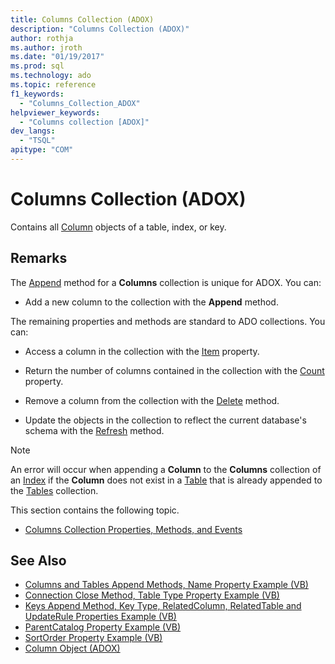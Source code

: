```yaml
---
title: Columns Collection (ADOX)
description: "Columns Collection (ADOX)"
author: rothja
ms.author: jroth
ms.date: "01/19/2017"
ms.prod: sql
ms.technology: ado
ms.topic: reference
f1_keywords:
  - "Columns_Collection_ADOX"
helpviewer_keywords:
  - "Columns collection [ADOX]"
dev_langs:
  - "TSQL"
apitype: "COM"
---
```


# Columns Collection (ADOX)

Contains all [Column](./column-object-adox.md) objects of a table, index, or key.  
  
## Remarks

The [Append](./append-method-adox-columns.md) method for a **Columns** collection is unique for ADOX. You can:  
  
- Add a new column to the collection with the **Append** method.  
  
 The remaining properties and methods are standard to ADO collections. You can:  
  
- Access a column in the collection with the [Item](../ado-api/item-property-ado.md) property.  
  
- Return the number of columns contained in the collection with the [Count](../ado-api/count-property-ado.md) property.  
  
- Remove a column from the collection with the [Delete](./delete-method-adox-collections.md) method.  
  
- Update the objects in the collection to reflect the current database's schema with the [Refresh](../ado-api/refresh-method-ado.md) method.  
  
> [!NOTE]
> An error will occur when appending a **Column** to the **Columns** collection of an [Index](./index-object-adox.md) if the **Column** does not exist in a [Table](./table-object-adox.md) that is already appended to the [Tables](./tables-collection-adox.md) collection.  
  
 This section contains the following topic.  
  
- [Columns Collection Properties, Methods, and Events](./columns-collection-properties-methods-and-events.md)  
  
## See Also

- [Columns and Tables Append Methods, Name Property Example (VB)](./columns-and-tables-append-methods-name-property-example-vb.md)
- [Connection Close Method, Table Type Property Example (VB)](./connection-close-method-table-type-property-example-vb.md)
- [Keys Append Method, Key Type, RelatedColumn, RelatedTable and UpdateRule Properties Example (VB)](./keys-append-method-key-type-relatedcolumn-relatedtable-example-vb.md)
- [ParentCatalog Property Example (VB)](./parentcatalog-property-example-vb.md)
- [SortOrder Property Example (VB)](./sortorder-property-example-vb.md)
- [Column Object (ADOX)](./column-object-adox.md)